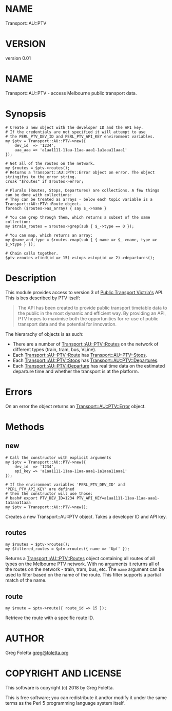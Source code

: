 # NAME

Transport::AU::PTV

# VERSION

version 0.01

# NAME 

Transport::AU::PTV - access Melbourne public transport data.

# Synopsis

    # Create a new object with the developer ID and the API key.
    # If the credentials are not specified it will attempt to use
    # the PERL_PTV_DEV_ID and PERL_PTV_API_KEY environment variables.
    my $ptv = Transport::AU::PTV->new({
        dev_id  => '1234',
        aaa_aaa => 'a1aa1111-11aa-11aa-aaa1-1a1aaa11aaa1'
    });

    # Get all of the routes on the network.
    my $routes = $ptv->routes();
    # Returns a Transport::AU::PTV::Error object on error. The object stringifys to the error string.
    croak "$routes" if $routes->error;

    # Plurals (Routes, Stops, Departures) are collections. A few things can be done with collections:
    # They can be treated as arrays - below each topic variable is a Transport::AU::PTV::Route object.
    foreach ($routes->as_array) { say $_->name }

    # You can grep through them, which returns a subset of the same collection:
    my $train_routes = $routes->grep(sub { $_->type == 0 });

    # You can map, which returns an array:
    my @name_and_type = $routes->map(sub { { name => $_->name, type => $_>type } });

    # Chain calls together.
    $ptv->routes->find(id => 15)->stops->stop(id => 2)->departures();

# Description

This module provides access to version 3 of [Public Transport Victria's](https://www.ptv.vic.gov.au/) API. This is bes described by PTV itself:

> The API has been created to provide public transport timetable data to the public in the most dynamic and efficient way. By providing an API, PTV hopes to maximise both the opportunities for re-use of public transport data and the potential for innovation.

The hierarachy of objects is as such:

- There are a number of [Transport::AU::PTV::Routes](https://metacpan.org/pod/Transport::AU::PTV::Routes) on the network of different types (train, tram, bus, VLine).
- Each [Transport::AU::PTV::Route](https://metacpan.org/pod/Transport::AU::PTV::Route) has [Transport::AU::PTV::Stops](https://metacpan.org/pod/Transport::AU::PTV::Stops).
- Each [Transport::AU::PTV::Stops](https://metacpan.org/pod/Transport::AU::PTV::Stops) has [Transport::AU::PTV::Departures](https://metacpan.org/pod/Transport::AU::PTV::Departures).
- Each [Transport::AU::PTV::Departure](https://metacpan.org/pod/Transport::AU::PTV::Departure) has real time data on the estimated departure time and whether the transport is at the platform.

# Errors

On an error the object returns an [Transport::AU::PTV::Error](https://metacpan.org/pod/Transport::AU::PTV::Error) object. 

# Methods

## new

    # Call the constructor with explicit arguments
    my $ptv = Transport::AU::PTV->new({
        dev_id  => '1234',
        api_key => 'a1aa1111-11aa-11aa-aaa1-1a1aaa11aaa1'
    });

    # If the environment variables 'PERL_PTV_DEV_ID' and 'PERL_PTV_API_KEY' are defined
    # then the constructor will use those:
    # bash# export PTV_DEV_ID=1234 PTV_API_KEY=a1aa1111-11aa-11aa-aaa1-1a1aaa11aaa
    my $ptv = Transport::AU::PTV->new();

Creates a new Transport::AU::PTV object. Takes a developer ID and API key.

## routes

    my $routes = $ptv->routes();
    my $filtered_routes = $ptv->routes({ name => 'Upf' });

Returns a [Transport::AU::PTV::Routes](https://metacpan.org/pod/Transport::AU::PTV::Routes) object containing all routes of all types on the Melbourne PTV network. With no arguments it returns all of the routes on the network - train, tram, bus, etc. The `name` argument can be used to filter based on the name of the route. This filter supports a partial match of the name.

## route

    my $route = $ptv->route({ route_id => 15 });

Retrieve the route with a specific route ID.

# AUTHOR

Greg Foletta <greg@foletta.org>

# COPYRIGHT AND LICENSE

This software is copyright (c) 2018 by Greg Foletta.

This is free software; you can redistribute it and/or modify it under
the same terms as the Perl 5 programming language system itself.
